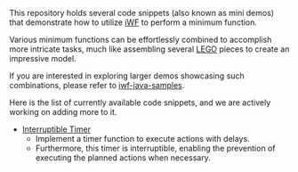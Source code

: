 This repository holds several code snippets (also known as mini demos) that demonstrate how to utilize [iWF](https://github.com/indeedeng/iwf) to perform a minimum function.

Various minimum functions can be effortlessly combined to accomplish more intricate tasks, much like assembling several [LEGO](https://www.lego.com) pieces to create an impressive model.

If you are interested in exploring larger demos showcasing such combinations, please refer to [iwf-java-samples](https://github.com/indeedeng/iwf-java-samples).

Here is the list of currently available code snippets, and we are actively working on adding more to it.

- [Interruptible Timer](src/main/java/io/workflow/workflow/interruptibletimer)
  - Implement a timer function to execute actions with delays.
  - Furthermore, this timer is interruptible, enabling the prevention of executing the planned actions when necessary.

